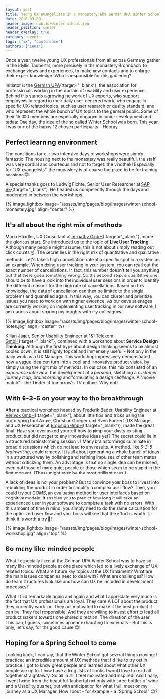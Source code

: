 ```yaml
---
layout: post
title: Young UX evangelists in a monastery aka German UPA Winter School
date: 2018-03-09
header_image: public/winter-school.jpg
header_position: center
header_overlay: true
category: events
tags: ["ux", "conference"]
authors: ["Lena"]
---
```


Once a year, twelve young UX professionals from all across Germany gather in the idyllic Taubertal, more precisely in the monastery Bronnbach, to exchange views and experiences, to make new contacts and to enlarge their expert knowledge.
Who is responsible for this gathering?

Initiator is the [German UPA](https://www.germanupa.de/){:target="_blank"}, the association for professionals working in the domain of usability and user experience.
Behind this stands a growing network of UX experts, who support employees in regard to their daily user-centered work, who engage in specific UX-related topics, such as user research or quality standard, and who represent the whole bunch of UX topics to the general public.
Some of their 15.000 members are especially engaged in junior development and tadaa: One day, the idea of the so called Winter School was born.
This year, I was one of the happy 12 chosen participants - Hooray!

## Perfect learning environment

The conditions for our two intensive days of workshops were simply fantastic.
The housing next to the monastery was really beautiful, the staff was very cordial and courteous and not to forget: the vinothek!
Especially for "UX evangelists", the monastery is of course the place to be for training sessions 😇.

A special thanks goes to Ludwig Fichte, Senior User Researcher at [SAP SE](https://www.sap.de){:target="_blank"}.
He headed us competently through the days and moderated in between the workshops.

{% image_lightbox image="/assets/img/pages/blog/images/winter-school-monastery.jpg" align="center" %}

## It's all about the right mix of methods

Maria Händler, UX Consultant at [m-pathy GmbH](https://www.m-pathy.com/de/){:target="_blank"}, made the glorious start.
She introduced us to the topic of **Live User Tracking**.
Although many people might assume, this is not about simply reading out click counts ☝️.
The secret lies in the right mix of quantitative and qualitative methods!
Let's take a high cancellation rate at a specific spot in a system as an example.
When doing user tracking in your system, you can read out the exact number of cancellations.
In fact, this number doesn't tell you anything but that there goes something wrong.
So the second step, a qualitative one, should be to have a look into the individual user sessions in order to identify the different reasons for the high rate of cancellations.
Based on this knowledge, the data of cancellation can then be limited to the single problems and quantified again.
In this way, you can cluster and prioritize issues you need to work on with higher evidence.
As our devs at ePages are currently working on implementing user tracking in our new software, I am curious about sharing my insights with my colleagues.

{% image_lightbox image="/assets/img/pages/blog/images/winter-school-notes.jpg" align="center" %}


Kilian Jäger, Senior Usability Engineer at [1&1 Telekom GmbH](https://1und1.de/){:target="_blank"}, continued with a workshop about **Service Design Thinking**.
Although the first hype about design thinking seems to be almost cooled down, it is still highly topical and immensely useful - Not only in the daily work as a UX Manager.
This workshop impressively demonstrated how a vague idea can turn into a cool and innovative product vision, by simply using the right mix of methods.
In our case, this mix consisted of an _experience interview_, the development of a _persona_, sketching a _customer journey map_, _brainstorming_ and formulating a _design challenge_.
A "movie match" - the Tinder of tomorrow's TV culture.
Why not?


## With 6-3-5 on your way to the breakthrough

After a practical workshop headed by Frederik Bader, Usability Engineer at [Verivox GmbH](https://www.verivox.de/){:target="_blank"}, about little tips and tricks using the prototyping tool Axure, Christian Grieger und Sven Fackert (UX Manager and UX Researcher at [Ergosign GmbH](https://www.ergosign.de/en/){:target="_blank"}), made the great final.
Have you ever asked yourself how to pimp your dusty existing product, but did not get to any innovative ideas yet?
The secret could lie in a structured brainstorming session 💡!
Many brainstormings culminate in broad discussions which do not lead to any results.
A method, like _6-3-5 brainwriting_, could remedy.
It is all about generating a whole bunch of ideas in a structured way by polishing and refining impulses of other team mates without criticizing them.
An advantage is that no single idea can be missed, even not those of more quiet people or those which seem to be stupid in the first moment.
(These might even be the most brilliant ones!)

A lack of ideas is not your problem?
But to convince your boss to invest into rebuilding the product in order to simplify a complex user flow?
Then, you could try out _GOMS_, an evaluation method for user interfaces based on cognitive models.
It enables you to predict how long it will take an experienced user in your software to complete a task with no errors.
With this amount of time in mind, you simply need to do the same calculation for the optimized user flow and your boss will see that the effort is worth it.
I think it is worth a try 🙂!

{% image_lightbox image="/assets/img/pages/blog/images/winter-school-workshop.jpg" align="top" %}


## So many like-minded people

What I especially liked at the German UPA Winter School was to have so many like-minded people at one place which led to a lively exchange of UX-related topics:
What are future key topics at the UX firmament?
What are the main issues companies need to deal with?
What are challenges?
How do team structures look like and how can UX be included in development processes?

What I find remarkable again and again and what I appreciate very much is the fact that UX professionals are loyal.
They care A LOT about the product they currently work for.
They are motivated to make it the best product it can be.
They feel responsible.
And they are willing to invest effort to lead all product makers towards one shared direction.
The direction of the user.
This can, I guess, sometimes appear exhausting to externals - But this is only, let's say, for the good cause 😊!


## Hoping for a Spring School to come

Looking back, I can say, that the Winter School got several things moving:
I practiced an incredible amount of UX methods that I'd like to try out in practice.
I got to know great people and learned about what other UX people are up to.
I now have a long lists of books I would love to read all together straightaway.
So all in all, I feel motivated and inspired!
And finally, I went home from the beautiful Taubertal not only with three bottles of wine and a Usability quartet, but with anticipation for what I will meet on my journey as a UX Manager.
How about - for example - a "Spring School" 😉?
